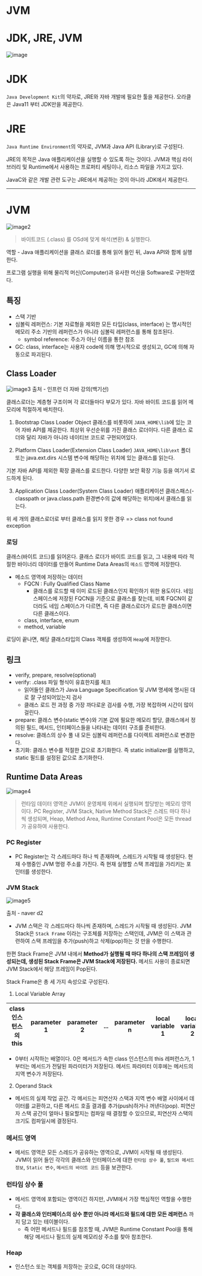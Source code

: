 # JVM

# JDK, JRE, JVM

![image](https://user-images.githubusercontent.com/43533905/152177242-dac8c003-297b-466f-a8aa-308196d3e584.png)

# JDK
`Java Development Kit`의 약자로, JRE와 자바 개발에 필요한 툴을 제공한다. 오라클은 Java11 부터 JDK만을 제공한다.

# JRE
`Java Runtime Environment`의 약자로, JVM과 Java API (Library)로 구성된다.

JRE의 목적은 Java 애플리케이션을 실행할 수 있도록 하는 것이다. JVM과 핵심 라이브러리 및 Runtime에서 사용하는 프로퍼티 세팅이나, 리소스 파일을 가지고 있다. 

JavaC와 같은 개발 관련 도구는 JRE에서 제공하는 것이 아니라 JDK에서 제공한다.

---

# JVM

![image2](https://user-images.githubusercontent.com/43533905/152182814-a7da2fef-8a40-4d2b-8e3e-043c4a3d326c.png)

> 바이트코드 (.class) 를 OSd에 맞게 해석(변환) & 실행한다. 

역할 - Java 애플리케이션을 클래스 로더를 통해 읽어 들인 뒤, Java API와 함께 실행한다.

프로그램 실행을 위해 물리적 머신(Computer)과 유사한 머신을 Software로 구현하였다.

## 특징
- 스택 기반
- 심볼릭 레퍼런스: 기본 자료형을 제외한 모든 타입(class, interface) 는 명시적인 메모리 주소 기반의 레퍼런스가 아니라 심볼릭 레퍼런스를 통해 참조된다. 
  - symbol reference: 주소가 아닌 이름을 통한 참조
- GC: class, interface는 사용자 code에 의해 명시적으로 생성되고, GC에 의해 자동으로 파괴된다.

## Class Loader
![image3](https://user-images.githubusercontent.com/43533905/152190357-56bf92af-4b41-4d8d-a84a-e4146e25fc04.png)
출처 - 인프런 더 자바 강의(백기선)

클래스로더는 계층형 구조이며 각 로더들마다 부모가 있다. 자바 바이트 코드를 읽어 메모리에 적절하게 배치한다.

1. Bootstrap Class Loader
Object 클래스를 비롯하여 `JAVA_HOME\lib`에 있는 코어 자바 API를 제공한다. 최상위 우선순위를 가진 클래스 로더이다. 다른 클래스 로더와 달리 자바가 아니라 네이티브 코드로 구현되어있다.

2. Platform Class Loader(Extension Class Loader)
`JAVA_HOME\lib\ext` 폴더 또는 java.ext.dirs 시스템 변수에 해당하는 위치에 있는 클래스를 읽는다.

기본 자바 API를 제외한 확장 클래스를 로드한다. 다양한 보안 확장 기능 등을 여기서 로드하게 된다.

3. Application Class Loader(System Class Loader)
애플리케이션 클래스패스(-classpath or java.class.path 환경변수의 값에 해당하는 위치)에서 클래스를 읽는다.

위 세 개의 클래스로더로 부터 클래스를 읽지 못한 경우 => class not found exception

### 로딩
클래스(바이트 코드)를 읽어온다. 클래스 로더가 바이트 코드를 읽고, 그 내용에 따라 적절한 바이너리 데이터를 만들어 Runtime Data Areas의 `메소드` 영역에 저장한다.

- 메소드 영역에 저장하는 데이터
  - FQCN : Fully Qualified Class Name
    - 클래스를 로드할 때 이미 로드된 클래스인지 확인하기 위한 용도이다. 네임스페이스에 저장된 FQCN을 기준으로 클래스를 찾는데, 비록 FQCN이 같더라도 네임 스페이스가 다르면, 즉 다른 클래스로더가 로드한 클래스이면 다른 클래스이다.  
  - class, interface, enum
  - method, variable

로딩이 끝나면, 해당 클래스타입의 Class 객체를 생성하여 `Heap`에 저장한다.

## 링크
- verify, prepare, resolve(optional)
- verify: .class 파일 형식이 유효한지를 체크
  - 읽어들인 클래스가 Java Language Specification 및 JVM 명세에 명시된 대로 잘 구성되어있는지 검사
  - 클래스 로드 전 과정 중 가장 까다로운 검사를 수행, 가장 복잡하며 시간이 많이 걸린다.
- prepare: 클래스 변수(static 변수)와 기본 값에 필요한 메모리 할당, 클래스에서 정의된 필드, 메서드, 인터페이스들을 나타내는 데이터 구조를 준비한다.
- resolve: 클래스의 상수 풀 내 모든 심볼릭 레퍼런스를 다이렉트 레퍼런스로 변경한다.
- 초기화: 클래스 변수를 적절한 값으로 초기화한다. 즉 static initializer를 실행하고, static 필드를 설정된 값으로 초기화한다.

## Runtime Data Areas
![image4](https://user-images.githubusercontent.com/43533905/152196164-86b7cbdf-f18f-4893-8af6-26c3425bf705.png)
> 런타임 데이터 영역은 JVM이 운영체제 위에서 실행되며 할당받는 메모리 영역이다.
> PC Register, JVM Stack, Native Method Stack은 스레드 마다 하나 씩 생성되며, Heap, Method Area, Runtime Constant Pool은 모든 thread가 공유하여 사용한다.

### PC Register
- PC Register는 각 스레드마다 하나 씩 존재하며, 스레드가 시작될 때 생성된다. 현재 수행중인 JVM 명령 주소를 가진다. 즉 현재 실행할 스택 프레임을 가리키는 포인터를 생성한다.

### JVM Stack
![image5](https://d2.naver.com/content/images/2015/06/helloworld-1230-5.png)

출처 - naver d2 

- JVM 스택은 각 스레드마다 하나씩 존재하며, 스레드가 시작될 때 생성된다. JVM Stack은 `Stack Frame` 이라는 구조체를 저장하는 스택인데, JVM은 이 스택과 관련하여 스택 프레임을 추가(push)하고 삭제(pop)하는 것 만을 수행한다. 

한편 Stack Frame은 JVM 내에서 **Method가 실행될 때 마다 하나의 스택 프레임이 생성되는데, 생성된 Stack Frame은 JVM Stack에 저장된다.** 메서드 사용이 종료되면 JVM Stack에서 해당 프레임이 Pop된다.

Stack Frame은 총 세 가지 속성으로 구성된다. 
1. Local Variable Array

|class 인스턴스의 this|parameter 1|parameter 2|...|parameter n|local variable 1|local variable 2|...|local variable n|
|--|--|--|--|--|--|--|--|--|
- 0부터 시작하는 배열이다. 0은 메서드가 속한 class 인스턴스의 this 레퍼런스가, 1부터는 메서드가 전달된 파라미터가 저장된다. 메서드 파라미터 이후에는 메서드의 지역 변수가 저장된다.

2. Operand Stack
- 메서드의 실제 작업 공간. 각 메서드는 피연산자 스택과 지역 변수 배열 사이에서 데이터를 교환하고, 다른 메서드 호출 결과를 추가(push)하거나 꺼낸다(pop). 피연산자 스택 공간이 얼마나 필요할지는 컴파일 때 결정할 수 있으므로, 피연산자 스택의 크기도 컴파일시에 결정된다.

### 메서드 영역
- 메서드 영역은 모든 스레드가 공유하는 영역으로, JVM이 시작될 때 생성된다. JVM이 읽어 들인 각각의 클래스와 인터페이스에 대한 `런타임 상수 풀`, `필드와 메서드 정보`, `Static 변수`, `메서드의 바이트 코드` 등을 보관한다. 

### 런타임 상수 풀
- 메서드 영역에 포함되는 영역이긴 하지만, JVM에서 가장 핵심적인 역할을 수행한다. 
- **각 클래스와 인터페이스의 상수 뿐만 아니라 메서드와 필드에 대한 모든 레퍼런스** 까지 담고 있는 테이블이다.
  - 즉 어떤 메서드나 필드를 참조할 때, JVM은 Runtime Constant Pool을 통해 해당 메서드나 필드의 실제 메모리상 주소를 찾아 참조한다.

### Heap
- 인스턴스 또는 객체를 저장하는 곳으로, GC의 대상이다.